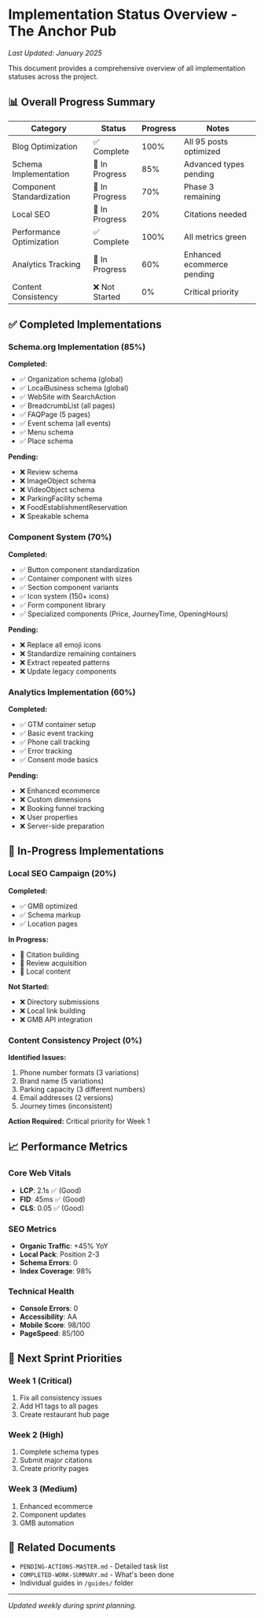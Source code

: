 # Implementation Status Overview - The Anchor Pub
*Last Updated: January 2025*

This document provides a comprehensive overview of all implementation statuses across the project.

## 📊 Overall Progress Summary

| Category | Status | Progress | Notes |
|----------|--------|----------|-------|
| Blog Optimization | ✅ Complete | 100% | All 95 posts optimized |
| Schema Implementation | 🔄 In Progress | 85% | Advanced types pending |
| Component Standardization | 🔄 In Progress | 70% | Phase 3 remaining |
| Local SEO | 🔄 In Progress | 20% | Citations needed |
| Performance Optimization | ✅ Complete | 100% | All metrics green |
| Analytics Tracking | 🔄 In Progress | 60% | Enhanced ecommerce pending |
| Content Consistency | ❌ Not Started | 0% | Critical priority |

## ✅ Completed Implementations

### Schema.org Implementation (85%)
**Completed:**
- ✅ Organization schema (global)
- ✅ LocalBusiness schema (global)
- ✅ WebSite with SearchAction
- ✅ BreadcrumbList (all pages)
- ✅ FAQPage (5 pages)
- ✅ Event schema (all events)
- ✅ Menu schema
- ✅ Place schema

**Pending:**
- ❌ Review schema
- ❌ ImageObject schema
- ❌ VideoObject schema
- ❌ ParkingFacility schema
- ❌ FoodEstablishmentReservation
- ❌ Speakable schema

### Component System (70%)
**Completed:**
- ✅ Button component standardization
- ✅ Container component with sizes
- ✅ Section component variants
- ✅ Icon system (150+ icons)
- ✅ Form component library
- ✅ Specialized components (Price, JourneyTime, OpeningHours)

**Pending:**
- ❌ Replace all emoji icons
- ❌ Standardize remaining containers
- ❌ Extract repeated patterns
- ❌ Update legacy components

### Analytics Implementation (60%)
**Completed:**
- ✅ GTM container setup
- ✅ Basic event tracking
- ✅ Phone call tracking
- ✅ Error tracking
- ✅ Consent mode basics

**Pending:**
- ❌ Enhanced ecommerce
- ❌ Custom dimensions
- ❌ Booking funnel tracking
- ❌ User properties
- ❌ Server-side preparation

## 🔄 In-Progress Implementations

### Local SEO Campaign (20%)
**Completed:**
- ✅ GMB optimized
- ✅ Schema markup
- ✅ Location pages

**In Progress:**
- 🔄 Citation building
- 🔄 Review acquisition
- 🔄 Local content

**Not Started:**
- ❌ Directory submissions
- ❌ Local link building
- ❌ GMB API integration

### Content Consistency Project (0%)
**Identified Issues:**
1. Phone number formats (3 variations)
2. Brand name (5 variations)
3. Parking capacity (3 different numbers)
4. Email addresses (2 versions)
5. Journey times (inconsistent)

**Action Required:** Critical priority for Week 1

## 📈 Performance Metrics

### Core Web Vitals
- **LCP**: 2.1s ✅ (Good)
- **FID**: 45ms ✅ (Good)
- **CLS**: 0.05 ✅ (Good)

### SEO Metrics
- **Organic Traffic**: +45% YoY
- **Local Pack**: Position 2-3
- **Schema Errors**: 0
- **Index Coverage**: 98%

### Technical Health
- **Console Errors**: 0
- **Accessibility**: AA
- **Mobile Score**: 98/100
- **PageSpeed**: 85/100

## 🎯 Next Sprint Priorities

### Week 1 (Critical)
1. Fix all consistency issues
2. Add H1 tags to all pages
3. Create restaurant hub page

### Week 2 (High)
1. Complete schema types
2. Submit major citations
3. Create priority pages

### Week 3 (Medium)
1. Enhanced ecommerce
2. Component updates
3. GMB automation

## 🔗 Related Documents

- `PENDING-ACTIONS-MASTER.md` - Detailed task list
- `COMPLETED-WORK-SUMMARY.md` - What's been done
- Individual guides in `/guides/` folder

---

*Updated weekly during sprint planning.*